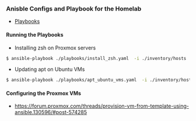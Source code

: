 ### Anisble Configs and Playbook for the Homelab

- [Playbooks](https://docs.ansible.com/ansible/latest/playbook_guide/playbooks_intro.html)

#### Running the Playbooks

- Installing zsh on Proxmox servers
```bash
$ ansible-playbook ./playbooks/install_zsh.yaml  -i ./inventory/hosts
```

- Updating apt on Ubuntu VMs
```bash
$ ansible-playbook ./playbooks/apt_ubuntu_vms.yaml  -i ./inventory/hosts
```

#### Configuring the Proxmox VMs

- https://forum.proxmox.com/threads/provision-vm-from-template-using-ansible.130596/#post-574285

